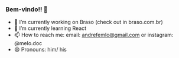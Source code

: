 ### Bem-vindo!! 👋

- 🔭 I’m currently working on Braso (check out in braso.com.br)
- 🌱 I’m currently learning React
- 📫 How to reach me: email: andrefemlo@gmail.com or instagram: @melo.doc
- 😄 Pronouns: him/ his

